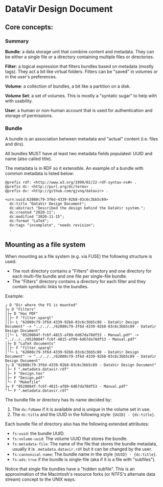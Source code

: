 # DataVir Design Document

## Core concepts:

### Summary

**Bundle**: a data storage unit that combine content and metadata. They can be either a single file or a directory containing multiple files or directories.

**Filter**: a logical expression that filters bundles based on metadata (mostly tags). They act a bit like virtual folders. Filters can be "saved" in volumes or in the user's preferences.

**Volume**: a collection of bundles, a bit like a partition on a disk.

**Volume Set**: a set of volumes. This is mostly a "syntatic sugar" to help with with usability.

**User**: a human or non-human account that is used for authentication and storage of permissions.

### Bundle

A bundle is an association between metadata and "actual" content (i.e. files and dirs).

All bundles MUST have at least two metadata fields populated: UUID and name (also called title).

The metadata is in RDF so it extensible. An example of a bundle with common metadata is listed below:

```turtle
@prefix rdf: <http://www.w3.org/1999/02/22-rdf-syntax-ns#> .
@prefix dc: <http://purl.org/dc/terms> .
@prefix dv: <http://github.com/gjvnq/datavir> .
 
<urn:uuid:62080c79-3f6d-4339-92b8-03c6c3bb5c89>
  dc:title "DataVir Design Document";
  dc:abstract "Described the design behind the DataVir system.";
  dc:created "2020-11";
  dc:modified "2020-11-15";
  dc:format "LaTeX";
  dv:tags "incomplete", "needs revision";
  .
```

## Mounting as a file system

When mounting as a file system (e.g. via FUSE) the following structure is used:

  * The root directory contains a "Filters" directory and one directory for each multi-file bundle and one file per single-file bundle.
  * The "Filters" directory contains a directory for each filter and they contain symbolic links to the bundles.

Example:

```
┌ D "Dir where the FS is mounted"
├┬ D "Filters"
│├┬ D "Has PDF"
││├─ F "filter.sparql"
││├─ L "62080c79-3f6d-4339-92b8-03c6c3bb5c89 - DataVir Design Document" -> "../../../62080c79-3f6d-4339-92b8-03c6c3bb5c89 - DataVir Design Document"
││└─ L "0520084f-fc6f-4815-af89-6d67da78df53 - Manual.pdf" -> "../../../0520084f-fc6f-4815-af89-6d67da78df53 - Manual.pdf"
│├┬ D "LaTeX documents"
││├─ F "filter.sparql"
│╵└─ L "62080c79-3f6d-4339-92b8-03c6c3bb5c89 - DataVir Design Document" -> "../../../62080c79-3f6d-4339-92b8-03c6c3bb5c89 - DataVir Design Document"
├┬ D "62080c79-3f6d-4339-92b8-03c6c3bb5c89 - DataVir Design Document"
│├─ F ".metadata.datavir.rdf"
│├─ F "Design.tex"
│├─ F "Design.pdf"
│└─ F "Makefile"
├┬ F "0520084f-fc6f-4815-af89-6d67da78df53 - Manual.pdf"
╵└─ F ".metadata.datavir.rdf"
```

The bundle file or directory has its name decided by:

  1. The `dv:fsName` if it is available and is unique in the volume set in use.
  2. The `dc:title` and the UUID in the following style: `{UUID} - {dc:title}`.

Each bundle file of directory also has the following extended attributes:

  * `fs:uuid`: the bundle UUID.
  * `fs:volume-uuid`: The volume UUID that stores the bundle.
  * `fs:metadata-file`: The name of the file that stores the bundle metadata, usually it is `.metadata.datavir.rdf` but it can be changed by the user.
  * `fs:cannonical-name`: The bundle name in the style `{UUID} - {dc:title}`.
  * `fs:ads`: `true` if the bundle is single-file (aka if it is a file with "subfiles").

Notice that single file bundles have a "hidden subfile". This is an approximation of the Macintosh's resource forks (or NTFS's alternate data stream) concept to the UNIX ways.
